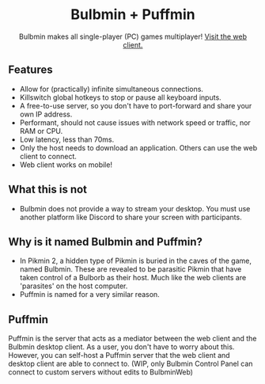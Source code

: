<div align="center">
  <h1>Bulbmin + Puffmin</h1>
  <p>Bulbmin makes all single-player (PC) games multiplayer! <a href="https://bulbmin.calathea.dev/">Visit the web client.</a></p>
</div>


## Features
- Allow for (practically) infinite simultaneous connections.
- Killswitch global hotkeys to stop or pause all keyboard inputs.
- A free-to-use server, so you don't have to port-forward and share your own IP address.
- Performant, should not cause issues with network speed or traffic, nor RAM or CPU.
- Low latency, less than 70ms.
- Only the host needs to download an application. Others can use the web client to connect.
- Web client works on mobile!

## What this is not
- Bulbmin does not provide a way to stream your desktop. You must use another platform like Discord to share your screen with participants.

## Why is it named Bulbmin and Puffmin?
- In Pikmin 2, a hidden type of Pikmin is buried in the caves of the game, named Bulbmin. These are revealed to be parasitic Pikmin that have taken
control of a Bulborb as their host. Much like the web clients are 'parasites' on the host computer.
- Puffmin is named for a very similar reason.  

## Puffmin
Puffmin is the server that acts as a mediator between the web client and the Bulbmin desktop client. As a user, you don't have to worry about this.
However, you can self-host a Puffmin server that the web client and desktop client are able to connect to. (WIP, only Bulbmin Control Panel can connect 
to custom servers without edits to BulbminWeb)
